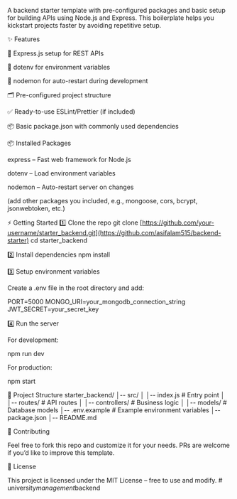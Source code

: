 A backend starter template with pre-configured packages and basic setup for building APIs using Node.js and Express.
This boilerplate helps you kickstart projects faster by avoiding repetitive setup.

✨ Features

🚀 Express.js setup for REST APIs

🔐 dotenv for environment variables

🔄 nodemon for auto-restart during development

🗂️ Pre-configured project structure

✅ Ready-to-use ESLint/Prettier (if included)

📦 Basic package.json with commonly used dependencies

📦 Installed Packages

express – Fast web framework for Node.js

dotenv – Load environment variables

nodemon – Auto-restart server on changes

(add other packages you included, e.g., mongoose, cors, bcrypt, jsonwebtoken, etc.)

⚡ Getting Started
1️⃣ Clone the repo
git clone [https://github.com/your-username/starter_backend.git](https://github.com/asifalam515/backend-starter)
cd starter_backend

2️⃣ Install dependencies
npm install

3️⃣ Setup environment variables

Create a .env file in the root directory and add:

PORT=5000
MONGO_URI=your_mongodb_connection_string
JWT_SECRET=your_secret_key

4️⃣ Run the server

For development:

npm run dev


For production:

npm start

📂 Project Structure
starter_backend/
│-- src/
│   │-- index.js       # Entry point
│   │-- routes/        # API routes
│   │-- controllers/   # Business logic
│   │-- models/        # Database models
│-- .env.example       # Example environment variables
│-- package.json
│-- README.md

🤝 Contributing

Feel free to fork this repo and customize it for your needs. PRs are welcome if you’d like to improve this template.

📜 License

This project is licensed under the MIT License – free to use and modify.
#   u n i v e r s i t y _ m a n a g e m e n t _ b a c k e n d  
 
